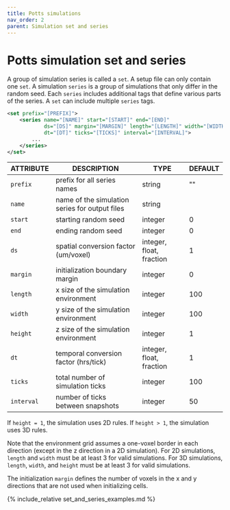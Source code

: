 ```yaml
---
title: Potts simulations
nav_order: 2
parent: Simulation set and series
---
```


# Potts simulation set and series

A group of simulation series is called a `set`.
A setup file can only contain one `set`.
A simulation `series` is a group of simulations that only differ in the random seed.
Each `series` includes additional tags that define various parts of the series.
A `set` can include multiple `series` tags.

```xml
<set prefix="[PREFIX]">
    <series name="[NAME]" start="[START]" end="[END]"
            ds="[DS]" margin="[MARGIN]" length="[LENGTH]" width="[WIDTH]" height="[HEIGHT]"
            dt="[DT]" ticks="[TICKS]" interval="[INTERVAL]">
        ...
    </series>
</set>
```

| ATTRIBUTE  | DESCRIPTION                                    | TYPE                     | DEFAULT |
| ---------- | ---------------------------------------------- | ------------------------ | ------- |
| `prefix`   | prefix for all series names                    | string                   | ""      |
| `name`     | name of the simulation series for output files | string                   |         |
| `start`    | starting random seed                           | integer                  | 0       |
| `end`      | ending random seed                             | integer                  | 0       |
| `ds`       | spatial conversion factor (um/voxel)           | integer, float, fraction | 1       |
| `margin`   | initialization boundary margin                 | integer                  | 0       |
| `length`   | x size of the simulation environment           | integer                  | 100     |
| `width`    | y size of the simulation environment           | integer                  | 100     |
| `height`   | z size of the simulation environment           | integer                  | 1       |
| `dt`       | temporal conversion factor (hrs/tick)          | integer, float, fraction | 1       |
| `ticks`    | total number of simulation ticks               | integer                  | 100     |
| `interval` | number of ticks between snapshots              | integer                  | 50      |

If `height = 1`, the simulation uses 2D rules.
If `height > 1`, the simulation uses 3D rules.

Note that the environment grid assumes a one-voxel border in each direction (except in the z direction in a 2D simulation).
For 2D simulations, `length` and `width` must be at least 3 for valid simulations.
For 3D simulations, `length`, `width`, and `height` must be at least 3 for valid simulations.

The initialization `margin` defines the number of voxels in the x and y directions that are not used when initializing cells.

{% include_relative set_and_series_examples.md %}
